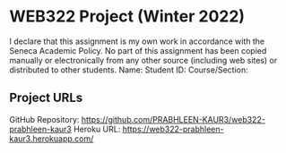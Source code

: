 # WEB322 Project (Winter 2022)
I declare that this assignment is my own work in accordance with
the Seneca Academic Policy. No part of this assignment has been
copied manually or electronically from any other source
(including web sites) or distributed to other students.
Name:
Student ID:
Course/Section:
## Project URLs
GitHub Repository: https://github.com/PRABHLEEN-KAUR3/web322-prabhleen-kaur3
Heroku URL: https://web322-prabhleen-kaur3.herokuapp.com/